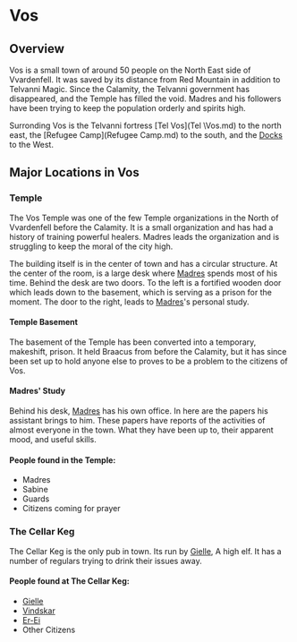 # Vos

## Overview
	
Vos is a small town of around 50 people on the North East side of Vvardenfell. It was saved by its distance from Red Mountain in addition to Telvanni Magic. Since the Calamity, the Telvanni government has disappeared, and the Temple has filled the void. Madres and his followers have been trying to keep the population orderly and spirits high. 

Surronding Vos is the Telvanni fortress [Tel Vos](Tel \Vos.md) to the north east, the [Refugee Camp](Refugee Camp.md) to the south, and the [Docks](Docks.md) to the West. 

## Major Locations in Vos

### Temple

The Vos Temple was one of the few Temple organizations in the North of Vvardenfell before the Calamity. It is a small organization and has had a history of training powerful healers. Madres leads the organization and is struggling to keep the moral of the city high. 

The building itself is in the center of town and has a circular structure. At the center of the room, is a large desk where [Madres](../NPC/Madres.md) spends most of his time. Behind the desk are two doors. To the left is a fortified wooden door which leads down to the basement, which is serving as a prison for the moment. The door to the right, leads to [Madres](../NPC/Madres.md)'s personal study. 

#### Temple Basement
The basement of the Temple has been converted into a temporary, makeshift, prison. It held Braacus from before the Calamity, but it has since been set up to hold anyone else to proves to be a problem to the citizens of Vos.

#### Madres' Study
Behind his desk, [Madres](../NPC/Madres.md) has his own office. In here are the papers his assistant brings to him. These papers have reports of the activities of almost everyone in the town. What they have been up to, their apparent mood, and useful skills. 

#### People found in the Temple:
* Madres
* Sabine
* Guards
* Citizens coming for prayer

### The Cellar Keg

The Cellar Keg is the only pub in town. Its run by [Gielle](../NPC/Gielle.md), A high elf. It has a number of regulars trying to drink their issues away.

#### People found at The Cellar Keg:

* [Gielle](../NPC/Gielle.md)
* [Vindskar](../NPC/Vindskar.md)
* [Er-Ei](../NPC/Er-Ei.md)
* Other Citizens

